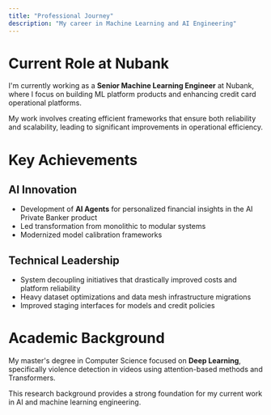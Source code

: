 ```yaml
---
title: "Professional Journey"
description: "My career in Machine Learning and AI Engineering"
---
```


# Current Role at Nubank

I'm currently working as a **Senior Machine Learning Engineer** at Nubank, where I focus on building ML platform products and enhancing credit card operational platforms.

My work involves creating efficient frameworks that ensure both reliability and scalability, leading to significant improvements in operational efficiency.

# Key Achievements

## AI Innovation
* Development of **AI Agents** for personalized financial insights in the AI Private Banker product
* Led transformation from monolithic to modular systems
* Modernized model calibration frameworks

## Technical Leadership
* System decoupling initiatives that drastically improved costs and platform reliability
* Heavy dataset optimizations and data mesh infrastructure migrations
* Improved staging interfaces for models and credit policies

# Academic Background

My master's degree in Computer Science focused on **Deep Learning**, specifically violence detection in videos using attention-based methods and Transformers.

This research background provides a strong foundation for my current work in AI and machine learning engineering.
